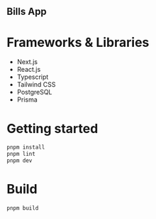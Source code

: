 ## Bills App

# Frameworks & Libraries
- Next.js
- React.js
- Typescript
- Tailwind CSS
- PostgreSQL
- Prisma

# Getting started

```sh
pnpm install
pnpm lint
pnpm dev
```

# Build

```sh
pnpm build
```